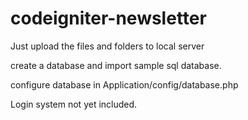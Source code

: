 # codeigniter-newsletter

Just upload the files and folders to local server

create a database and import sample sql database.

configure database in Application/config/database.php

Login system not yet included.
